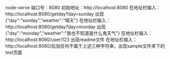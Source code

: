 node-serve
端口号：8080
初始地址：http://localhost:8080
在地址栏输入：http://localhost:8080/getday?day=sunday 出现{"day":"sunday","weather":"晴天"}
在地址栏输入：http://localhost:8080/getday?day=monday 出现{"day":"monday","weather":"我也不知道是什么鬼天气"}
在地址栏输入：http://localhost:8080/user/123 出现readme文件
在地址栏输入：http://localhost:8080/后加任何不属于上述三种字符串，出现sample文件夹下的test页面
